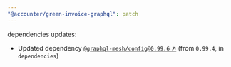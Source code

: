 ```yaml
---
"@accounter/green-invoice-graphql": patch
---
```

dependencies updates:
  - Updated dependency [`@graphql-mesh/config@0.99.6` ↗︎](https://www.npmjs.com/package/@graphql-mesh/config/v/0.99.6) (from `0.99.4`, in `dependencies`)
